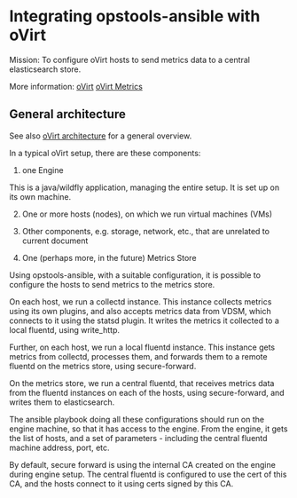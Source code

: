 # Integrating opstools-ansible with oVirt

Mission: To configure oVirt hosts to send metrics data to a central elasticsearch
store.

More information: [oVirt] [oVirt Metrics]

[oVirt]: http://ovirt.org
[oVirt Metrics]: http://www.ovirt.org/develop/release-management/features/engine/metrics-store/

## General architecture

See also [oVirt architecture] for a general overview.

In a typical oVirt setup, there are these components:

1. one Engine

This is a java/wildfly application, managing the entire setup.
It is set up on its own machine.

2. One or more hosts (nodes), on which we run virtual machines (VMs)

3. Other components, e.g. storage, network, etc., that are unrelated to current document

4. One (perhaps more, in the future) Metrics Store

Using opstools-ansible, with a suitable configuration, it is possible to configure
the hosts to send metrics to the metrics store.

On each host, we run a collectd instance. This instance collects metrics using
its own plugins, and also accepts metrics data from VDSM, which connects to it
using the statsd plugin. It writes the metrics it collected to a local fluentd,
using write_http.

Further, on each host, we run a local fluentd instance. This instance gets
metrics from collectd, processes them, and forwards them to a remote fluentd
on the metrics store, using secure-forward.

On the metrics store, we run a central fluentd, that receives metrics data from
the fluentd instances on each of the hosts, using secure-forward, and writes them
to elasticsearch.

The ansible playbook doing all these configurations should run on the engine
machine, so that it has access to the engine. From the engine, it gets the
list of hosts, and a set of parameters - including the central fluentd machine
address, port, etc.

By default, secure forward is using the internal CA created on the engine during engine
setup. The central fluentd is configured to use the cert of this CA, and the
hosts connect to it using certs signed by this CA.

[oVirt architecture]: https://www.ovirt.org/documentation/architecture/architecture/

